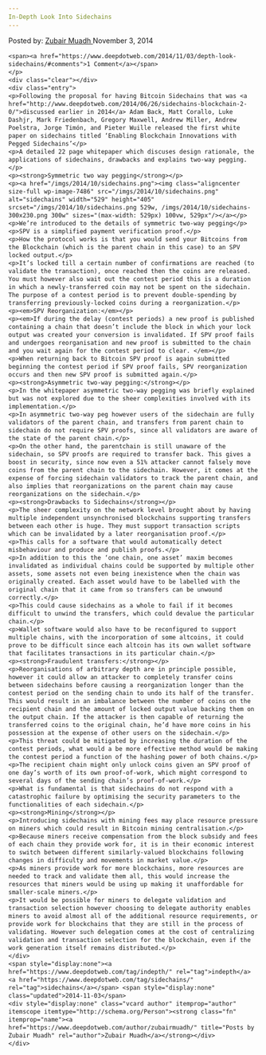 ```yaml
---
In-Depth Look Into Sidechains
---
```

<article class="post-listing post-7485 post type-post status-publish format-standard has-post-thumbnail hentry  tag-indepth tag-sidechains">
    <div class="post-inner">
        <span>Posted by: <a href="https://www.deepdotweb.com/author/zubairmuadh/" title="">Zubair Muadh </a></span>
    <span>November 3, 2014</span>
    
    <span><a href="https://www.deepdotweb.com/2014/11/03/depth-look-sidechains/#comments">1 Comment</a></span>
    </p>
    <div class="clear"></div>
    <div class="entry">
    <p>Following the proposal for having Bitcoin Sidechains that was <a href="http://www.deepdotweb.com/2014/06/26/sidechains-blockchain-2-0/">discussed earlier in 2014</a> Adam Back, Matt Corallo, Luke Dashjr, Mark Friedenbach, Gregory Maxwell, Andrew Miller, Andrew Poelstra, Jorge Timón, and Pieter Wuille released the first white paper on sidechains titled ‘Enabling Blockchain Innovations with Pegged Sidechains’</p>
    <p>A detailed 22 page whitepaper which discuses design rationale, the applications of sidechains, drawbacks and explains two-way pegging.</p>
    <p><strong>Symmetric two way pegging</strong></p>
    <p><a href="/imgs/2014/10/sidechains.png"><img class="aligncenter size-full wp-image-7486" src="/imgs/2014/10/sidechains.png" alt="sidechains" width="529" height="405" srcset="/imgs/2014/10/sidechains.png 529w, /imgs/2014/10/sidechains-300x230.png 300w" sizes="(max-width: 529px) 100vw, 529px"/></a></p>
    <p>We’re introduced to the details of symmetric two-way pegging</p>
    <p>SPV is a simplified payment verification proof.</p>
    <p>How the protocol works is that you would send your Bitcoins from the Blockchain (which is the parent chain in this case) to an SPV locked output.</p>
    <p>It’s locked till a certain number of confirmations are reached (to validate the transaction), once reached then the coins are released. You must however also wait out the contest period this is a duration in which a newly-transferred coin may not be spent on the sidechain. The purpose of a contest period is to prevent double-spending by transferring previously-locked coins during a reorganization.</p>
    <p><em>SPV Reorganization:</em></p>
    <p><em>If during the delay (contest periods) a new proof is published containing a chain that doesn’t include the block in which your lock output was created your conversion is invalidated. If SPV proof fails and undergoes reorganisation and new proof is submitted to the chain and you wait again for the contest period to clear. </em></p>
    <p>When returning back to Bitcoin SPV proof is again submitted beginning the contest period if SPV proof fails, SPV reorganization occurs and then new SPV proof is submitted again.</p>
    <p><strong>Asymmetric two-way pegging:</strong></p>
    <p>In the whitepaper asymmetric two-way pegging was briefly explained but was not explored due to the sheer complexities involved with its implementation.</p>
    <p>In asymmetric two-way peg however users of the sidechain are fully validators of the parent chain, and transfers from parent chain to sidechain do not require SPV proofs, since all validators are aware of the state of the parent chain.</p>
    <p>On the other hand, the parentchain is still unaware of the sidechain, so SPV proofs are required to transfer back. This gives a boost in security, since now even a 51% attacker cannot falsely move coins from the parent chain to the sidechain. However, it comes at the expense of forcing sidechain validators to track the parent chain, and also implies that reorganizations on the parent chain may cause reorganizations on the sidechain.</p>
    <p><strong>Drawbacks to Sidechains</strong></p>
    <p>The sheer complexity on the network level brought about by having multiple independent unsynchronised blockchains supporting transfers between each other is huge. They must support transaction scripts which can be invalidated by a later reorganisation proof.</p>
    <p>This calls for a software that would automatically detect misbehaviour and produce and publish proofs.</p>
    <p>In addition to this the ‘one chain, one asset’ maxim becomes invalidated as individual chains could be supported by multiple other assets, some assets not even being inexistence when the chain was originally created. Each asset would have to be labelled with the original chain that it came from so transfers can be unwound correctly.</p>
    <p>This could cause sidechains as a whole to fail if it becomes difficult to unwind the transfers, which could devalue the particular chain.</p>
    <p>Wallet software would also have to be reconfigured to support multiple chains, with the incorporation of some altcoins, it could prove to be difficult since each altcoin has its own wallet software that facilitates transactions in its particular chain.</p>
    <p><strong>Fraudulent transfers:</strong></p>
    <p>Reorganisations of arbitrary depth are in principle possible, however it could allow an attacker to completely transfer coins between sidechains before causing a reorganization longer than the contest period on the sending chain to undo its half of the transfer. This would result in an imbalance between the number of coins on the recipient chain and the amount of locked output value backing them on the output chain. If the attacker is then capable of returning the transferred coins to the original chain, he’d have more coins in his possession at the expense of other users on the sidechain.</p>
    <p>This threat could be mitigated by increasing the duration of the contest periods, what would a be more effective method would be making the contest period a function of the hashing power of both chains.</p>
    <p>The recipient chain might only unlock coins given an SPV proof of one day’s worth of its own proof-of-work, which might correspond to several days of the sending chain’s proof-of-work.</p>
    <p>What is fundamental is that sidechains do not respond with a catastrophic failure by optimising the security parameters to the functionalities of each sidechain.</p>
    <p><strong>Mining</strong></p>
    <p>Introducing sidechains with mining fees may place resource pressure on miners which could result in Bitcoin mining centralisation.</p>
    <p>Because miners receive compensation from the block subsidy and fees of each chain they provide work for, it is in their economic interest to switch between different similarly-valued blockchains following changes in difficulty and movements in market value.</p>
    <p>As miners provide work for more blockchains, more resources are needed to track and validate them all, this would increase the resources that miners would be using up making it unaffordable for smaller-scale miners.</p>
    <p>It would be possible for miners to delegate validation and transaction selection however choosing to delegate authority enables miners to avoid almost all of the additional resource requirements, or provide work for blockchains that they are still in the process of validating. However such delegation comes at the cost of centralizing validation and transaction selection for the blockchain, even if the work generation itself remains distributed.</p>
    </div>
    <span style="display:none"><a href="https://www.deepdotweb.com/tag/indepth/" rel="tag">indepth</a> <a href="https://www.deepdotweb.com/tag/sidechains/" rel="tag">sidechains</a></span> <span style="display:none" class="updated">2014-11-03</span>
    <div style="display:none" class="vcard author" itemprop="author" itemscope itemtype="http://schema.org/Person"><strong class="fn" itemprop="name"><a href="https://www.deepdotweb.com/author/zubairmuadh/" title="Posts by Zubair Muadh" rel="author">Zubair Muadh</a></strong></div>
    </div>
</article>

